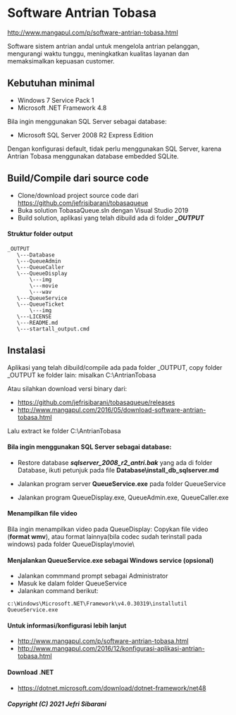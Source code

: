 # Software Antrian Tobasa
http://www.mangapul.com/p/software-antrian-tobasa.html

Software sistem antrian andal untuk mengelola antrian pelanggan, mengurangi waktu tunggu, 
meningkatkan kualitas layanan dan memaksimalkan kepuasan customer.

## Kebutuhan minimal
* Windows 7 Service Pack 1 
* Microsoft .NET Framework 4.8

Bila ingin menggunakan SQL Server sebagai database:
* Microsoft SQL Server 2008 R2 Express Edition 

Dengan konfigurasi default, tidak perlu menggunakan SQL Server, karena Antrian Tobasa
menggunakan database embedded SQLite.

## Build/Compile dari source code
* Clone/download project source code dari https://github.com/jefrisibarani/tobasaqueue
* Buka solution TobasaQueue.sln dengan Visual Studio 2019
* Build solution, aplikasi yang telah dibuild  ada di  folder  ***_OUTPUT***

#### Struktur folder output
```
_OUTPUT
   \---Database
   \---QueueAdmin
   \---QueueCaller
   \---QueueDisplay
       \---img
       \---movie
       \---wav
   \---QueueService
   \---QueueTicket
       \---img
   \---LICENSE
   \---README.md
   \---startall_output.cmd
```

## Instalasi
Aplikasi yang telah dibuild/compile ada pada folder _OUTPUT, copy folder _OUTPUT ke folder lain: 
misalkan C:\AntrianTobasa

Atau silahkan download versi binary dari:
* https://github.com/jefrisibarani/tobasaqueue/releases
* http://www.mangapul.com/2016/05/download-software-antrian-tobasa.html

Lalu extract ke folder C:\AntrianTobasa


#### Bila ingin menggunakan SQL Server sebagai database:
* Restore database ***sqlserver_2008_r2_antri.bak*** yang ada di folder Database,
  ikuti petunjuk pada file **Database\install_db_sqlserver.md**
  
* Jalankan program server **QueueService.exe** pada folder QueueService
* Jalankan program QueueDisplay.exe, QueueAdmin.exe, QueueCaller.exe


#### Menampilkan file video
Bila ingin menampilkan video pada QueueDisplay:
Copykan file video (**format wmv**), atau format lainnya(bila codec sudah terinstall pada windows)
pada folder QueueDisplay\movie\ 


#### Menjalankan QueueService.exe sebagai  Windows service (opsional)
* Jalankan commmand prompt sebagai Administrator
* Masuk ke dalam folder QueueService
* Jalankan command berikut:
```
c:\Windows\Microsoft.NET\Framework\v4.0.30319\installutil QueueService.exe
```

#### Untuk informasi/konfigurasi lebih lanjut
* http://www.mangapul.com/p/software-antrian-tobasa.html
* http://www.mangapul.com/2016/12/konfigurasi-aplikasi-antrian-tobasa.html


#### Download .NET
* https://dotnet.microsoft.com/download/dotnet-framework/net48


##### Copyright (C) 2021 Jefri Sibarani
